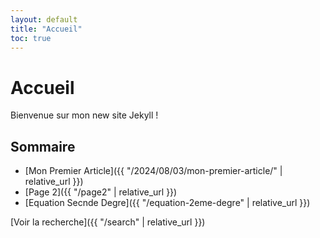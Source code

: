 ```yaml
---
layout: default
title: "Accueil"
toc: true
---
```


# Accueil

Bienvenue sur mon new site Jekyll !

## Sommaire

* [Mon Premier Article]({{ "/2024/08/03/mon-premier-article/" | relative_url }})
* [Page 2]({{ "/page2" | relative_url }})
* [Equation Secnde Degre]({{ "/equation-2eme-degre" | relative_url }})

[Voir la recherche]({{ "/search" | relative_url }})

